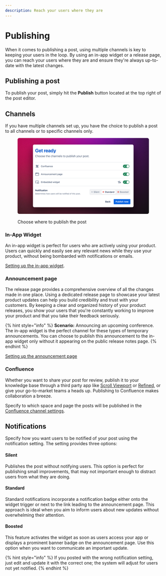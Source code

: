 ```yaml
---
description: Reach your users where they are
---
```


# Publishing

When it comes to publishing a post, using multiple channels is key to keeping your users in the loop. By using an in-app widget or a release page, you can reach your users where they are and ensure they're always up-to-date with the latest changes.&#x20;

## Publishing a post

To publish your post, simply hit the **Publish** button located at the top right of the post editor.

## Channels&#x20;

If you have multiple channels set up, you have the choice to publish a post to all channels or to specific channels only.&#x20;

<figure><img src="../../.gitbook/assets/Publish Dialog.png" alt=""><figcaption><p>Choose where to publish the post</p></figcaption></figure>

### In-App Widget

An in-app widget is perfect for users who are actively using your product. Users can quickly and easily see any relevant news while they use your product, without being bombarded with notifications or emails.

[Setting up the in-app widget](../settings/widget.md).

### Announcement page

The release page provides a comprehensive overview of all the changes made in one place. Using a dedicated release page to showcase your latest product updates can help you build credibility and trust with your customers. By keeping a clear and organized history of your product releases, you show your users that you're constantly working to improve your product and that you take their feedback seriously.&#x20;

{% hint style="info" %}
**Scenario:** Announcing an upcoming conference. \
The in-app widget is the perfect channel for these types of temporary announcements. You can choose to publish this announcement to the in-app widget only without it appearing on the public release notes page.&#x20;
{% endhint %}

[Setting up the announcement page](../settings/announcement-page.md)

### Confluence

Whether you want to share your post for review, publish it to your knowledge base through a third party app like [Scroll Viewport](https://marketplace.atlassian.com/apps/1211636) or [Refined](https://marketplace.atlassian.com/apps/1221322/refined-for-confluence-cloud?hosting=cloud\&tab=overview), or give your go-to-market teams a heads up. Publishing to Confluence makes collaboration a breeze.&#x20;

Specify to which space and page the posts will be published in the [Confluence channel settings](../settings/confluence.md).&#x20;

## Notifications

Specify how you want users to be notified of your post using the notification setting. The setting provides three options:&#x20;

#### Silent

Publishes the post without notifying users. This option is perfect for publishing small improvements, that may not important enough to distract users from what they are doing.&#x20;

#### Standard

Standard notifications incorporate a notification badge either onto the widget trigger or next to the link leading to the announcement page. This approach is ideal when you aim to inform users about new updates without overwhelming their attention.

#### Boosted

This feature activates the widget as soon as users access your app or displays a prominent banner badge on the announcement page. Use  this option when you want to communicate an important update.&#x20;

{% hint style="info" %}
If you posted with the wrong notification setting, just edit and update it with the correct one; the system will adjust for users not yet notified.
{% endhint %}





